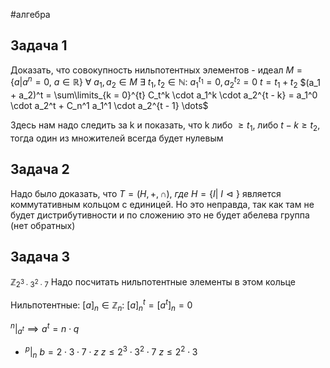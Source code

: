 #алгебра 
## Задача 1
Доказать, что совокупность нильпотентных элементов - идеал
$M = \{ a | a^n = 0, \ a \in \mathbb{R} \}$
$\forall \ a_1, a_2 \in M \ \exists \ t_1, t_2 \in \mathbb{N}: \ a_1^{t_1} = 0, a_2^{t_2} = 0$
$t = t_1 + t_2$
$(a_1 + a_2)^t = \sum\limits_{k = 0}^{t} C_t^k \cdot a_1^k \cdot a_2^{t - k} = a_1^0 \cdot a_2^t + C_n^1 a_1^1 \cdot a_2^{t - 1} \dots$

Здесь нам надо следить за k и показать, что k либо $\geq t_1$, либо $t - k \geq t_2$, тогда один из множителей всегда будет нулевым

## Задача 2
Надо было доказать, что $T = (H, +, \cap), \ где \ H = \{ I | \ I \vartriangleleft \}$ является коммутативным кольцом с единицей. Но это неправда, так как там не будет дистрибутивности и по сложению это не будет абелева группа (нет обратных)

## Задача 3
$\mathbb{Z}_{2^3 \cdot 3^2 \cdot 7}$ Надо посчитать нильпотентные элементы в этом кольце

Нильпотентные: $[a]_n \in \mathbb{Z}_n: \ [a]_n^t = [a^t]_n = 0$

$^{n}|_{a^t} \implies a^t = n \cdot q$
- $^{p}|_{n}$
$b = 2 \cdot 3 \cdot 7 \cdot z$
$z \leq 2^3 \cdot 3^2 \cdot 7$
$z \leq 2^2 \cdot 3$